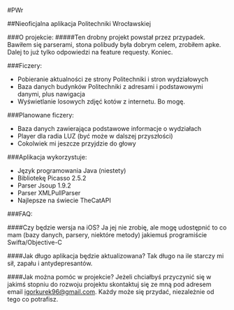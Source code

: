#PWr


##Nieoficjalna aplikacja Politechniki Wrocławskiej


###O projekcie:
#####Ten drobny projekt powstał przez przypadek. Bawiłem się parserami, stona polibudy była dobrym celem, zrobiłem apke. Dalej to już tylko odpowiedzi na feature requesty. Koniec.



###Ficzery:
* Pobieranie aktualności ze strony Politechniki i stron wydziałowych
* Baza danych budynków Politechniki z adresami i podstawowymi danymi, plus nawigacja
* Wyświetlanie losowych zdjęć kotów z internetu. Bo mogę.



###Planowane ficzery:
* Baza danych zawierająca podstawowe informacje o wydziałach
* Player dla radia LUZ (być może w dalszej przyszłości)
* Cokolwiek mi jeszcze przyjdzie do głowy


###Aplikacja wykorzystuje:
* Język programowania Java (niestety)
* Bibliotekę Picasso 2.5.2
* Parser Jsoup 1.9.2
* Parser XMLPullParser
* Najlepsze na świecie TheCatAPI



###FAQ:

####Czy będzie wersja na iOS?
Ja jej nie zrobię, ale mogę udostępnić to co mam (bazy danych, parsery, niektóre metody) jakiemuś programiście Swifta/Objective-C

####Jak długo aplikacja będzie aktualizowana?
Tak długo na ile starczy mi sił, zapału i antydepresantów.

####Jak można pomóc w projekcie?
Jeżeli chciałbyś przyczynić się w jakimś stopniu do rozwoju projektu skontaktuj się ze mną pod adresem email igorkurek96@gmail.com. Każdy może się przydać, niezależnie od tego co potrafisz.

